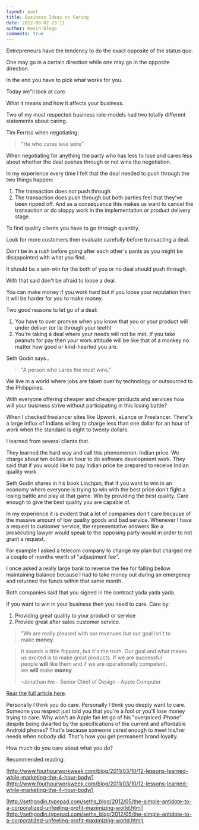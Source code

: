 ```yaml
---
layout: post
title: Business Ideas on Caring
date: 2012-08-02 23:11
author: Kevin Olega
comments: true
---
```


Entrepreneurs have the tendency to do the exact opposite of the status quo. 

One may go in a certain direction while one may go in the opposite direction. 

In the end you have to pick what works for you.

Today we"ll look at care. 

What it means and how it affects your business. 

Two of my most respected business role-models had two totally different statements about caring.

Tim Ferriss when negotiating:

> "He who cares less wins"

When negotiating for anything the party who has less to lose and cares less about whether the deal pushes through or not wins the negotiation. 

In my experience every time I felt that the deal needed to push through the two things happen: 

1. The transaction does not push through  
2. The transaction does push through but both parties feel that they've been ripped off. And as a consequence this makes us want to cancel the transaction or do sloppy work in the implementation or product delivery stage.

To find quality clients you have to go through quantity. 

Look for more customers then evaluate carefully before transacting a deal. 

Don't be in a rush before going after each other's pants as you might be disappointed with what you find.

It should be a win-win for the both of you or no deal should push through. 

With that said don't be afraid to loose a deal. 

You can make money if you work hard but if you loose your reputation then it will be harder for you to make money.

Two good reasons to let go of a deal:  

1. You have to over promise when you know that you or your product will under deliver (or lie through your teeth)  
2. You're taking a deal where your needs will not be met. If you take peanuts for pay then your work attitude will be like that of a monkey no matter how good or kind-hearted you are.

Seth Godin says..

> "A person who cares the most wins."

We live in a world where jobs are taken over by technology or outsourced to the Philippines.

With everyone offering cheaper and cheaper products and services how will your business strive without participating in this losing battle?

When I checked freelancer sites like Upwork, eLance or Freelancer. There"s a large influx of Indians willing to charge less than one dollar for an hour of work when the standard is eight to twenty dollars.

I learned from several clients that. 

They learned the hard way and call this phenomenon. Indian price. We charge about ten dollars an hour to do software development work. They said that if you would like to pay Indian price be prepared to receive Indian quality work.

Seth Godin shares in his book Linchpin, that if you want to win in an economy where everyone is trying to win with the best price don't fight a losing battle and play at that game. Win by providing the best quality. Care enough to give the best quality you are capable of.

In my experience it is evident that a lot of companies don't care because of the massive amount of low quality goods and bad service. Whenever I have a request to customer service, the representative answers like a prosecuting lawyer would speak to the opposing party would in order to not grant a request.

For example I asked a telecom company to change my plan but charged me a couple of months worth of "adjustment fee".

I once asked a really large bank to reverse the fee for falling bellow maintaining balance because I had to take money out during an emergency and returned the funds within that same month.

Both companies said that you signed in the contract yada yada yada.

If you want to win in your business then you need to care. Care by:  

1. Providing great quality to your product or service  
2. Provide great after sales customer service.

>"We are really pleased with our revenues but our goal isn't to make **money**. 

> It sounds a little flippant, but it's the truth. Our goal and what makes us excited is to make great products. If we are successful people **will** like them and if we are operationally competent, we **will** make **money**
> 
> -Jonathan Ive - Senior Chief of Design - Apple Computer

[Rear the full article here](http://www.wired.co.uk/news/archive/2012-07/30/jonathan-ive-revenue-good-design).

Personally I think you do care. Personally I think you deeply want to care. Someone you respect just told you that you're a fool or you'll lose money trying to care. Why won't an Apple fan let go of his "overpriced iPhone" despite being dwarfed by the specifications of the current and affordable Android phones? That's because someone cared enough to meet his/her needs when nobody did. That's how you get permanent brand loyalty.

How much do you care about what you do?

Recommended reading:

[http://www.fourhourworkweek.com/blog/2011/03/10/12-lessons-learned-while-marketing-the-4-hour-body/](http://www.fourhourworkweek.com/blog/2011/03/10/12-lessons-learned-while-marketing-the-4-hour-body/)

[http://sethgodin.typepad.com/seths_blog/2012/05/the-simple-antidote-to-a-corporatized-unfeeling-profit-maximizing-world.html](http://sethgodin.typepad.com/seths_blog/2012/05/the-simple-antidote-to-a-corporatized-unfeeling-profit-maximizing-world.html)
